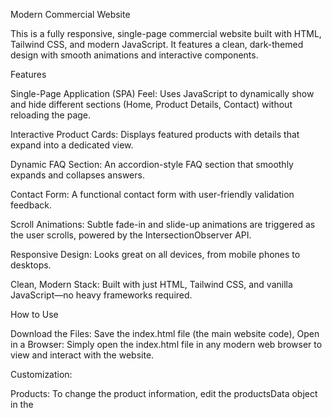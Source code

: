 Modern Commercial Website

This is a fully responsive, single-page commercial website built with HTML, Tailwind CSS, and modern JavaScript. It features a clean, dark-themed design with smooth animations and interactive components.

Features

Single-Page Application (SPA) Feel: Uses JavaScript to dynamically show and hide different sections (Home, Product Details, Contact) without reloading the page.

Interactive Product Cards: Displays featured products with details that expand into a dedicated view.

Dynamic FAQ Section: An accordion-style FAQ section that smoothly expands and collapses answers.

Contact Form: A functional contact form with user-friendly validation feedback.

Scroll Animations: Subtle fade-in and slide-up animations are triggered as the user scrolls, powered by the IntersectionObserver API.

Responsive Design: Looks great on all devices, from mobile phones to desktops.

Clean, Modern Stack: Built with just HTML, Tailwind CSS, and vanilla JavaScript—no heavy frameworks required.

How to Use

Download the Files: Save the index.html file (the main website code), 
Open in a Browser: Simply open the index.html file in any modern web browser to view and interact with the website.

Customization:

Products: To change the product information, edit the productsData object in the <script> section of index.html.

Text & Content: All text, including FAQ questions and answers, can be edited directly in the HTML.

Styling: Colors, fonts, and layout are controlled by Tailwind CSS classes in the HTML. You can easily change the theme by modifying these classes.